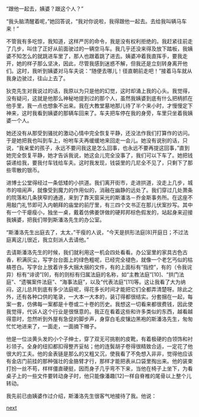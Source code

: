 
“跟他一起去，姨婆？跟这个人？”

“我头脑清醒着呢，”她回答说，“我对你说啦，我得跟他一起去。去给我叫辆马车来！”

不管我有多吃惊，我知道，这样严厉的命令，我是没有权利拒绝的。我赶紧往前走了几步，叫住了正好从前面驶过的一辆空马车。我几乎还没来得及放下踏板，我姨婆不知怎么的就跳进车里了，那人也跟着跳了进去。姨婆冲着我直挥手，要我走开，她的样子那么坚决，因此，尽管我感到迷惑不解，但我还是立刻转身离开他们。这时，我听到姨婆对马车夫说：“随便去哪儿！径直朝前走吧！”接着马车就从我身边驶过，往山上去了。

狄克先生对我说过的话，我原以为只是他的幻觉，这时却涌上我的心头。我觉得，没有疑问，这就是他那么神秘地提到过的那个人，虽然我姨婆到底有什么把柄抓在他手里，我一点也想象不出来。我在大教堂墓地那儿待了半个来小时，才慢慢定下神来，这时我看到姨婆的那辆车回来了。车夫把车停在我的身旁，车里只坐着我姨婆一个人。

她还没有从那受到骚扰的激动心情中完全恢复平静，还没法作我们打算作的访问。于是她把我也叫到车上，吩咐车夫再缓缓地来回走一会儿。她没有说别的话，只说，“我亲爱的孩子，永远不要问我这是怎么回事，也永远不要再提这回事，”直到她完全恢复平静，她才告诉我说，她这会儿完全没事了，我们可以下车了。她把钱袋递给我，要我付车钱给车夫。这时我发现，钱袋里的几尼全不见了，只剩下了那些零散的银币。

进博士公堂得经过一条低矮的小拱道。我们离开街市，走进拱道，没走上几步，城市的喧闹声，就像受到魔力的作用似的，消融在幽静的远处了。我们穿过几处萧条的院落和几条狭窄的通道，来到了靠天窗采光的斯潘洛－乔金斯事务所。在这座不用敲门礼节即可入内朝拜的庙堂的前厅里，有三四个文书正在那儿伏案抄写。其中有一个干瘪瘦小，独坐一桌，戴着仿佛姜饼做的硬邦邦棕色假发的，站起身来迎接我姨婆，把我们带到斯潘洛先生的办公室。

“斯潘洛先生出庭去了，太太，”干瘦的人说，“今天是拱形法庭[8]开庭日；不过法庭离这儿很近，我立刻派人去请他。”

去请斯潘洛先生的时候，我们就利用这一机会四处看看。办公室里的家具古色古香，积满灰尘，写字台台面上的绿色粗呢，已经完全褪色，就像一个老乞丐似的枯槁苍白。写字台上放着许多大捆大捆的文件，有的上面标有“指控”，有的（令我诧异）标有“诽谤”[9]，有的则标有归属法庭的名称，如“主教法庭”[10]、“拱门法庭”、“遗嘱案件法庭”、“海事法庭”，以及“代表法庭”[11]等。这让我看了大为纳闷，这儿总共到底有多少法庭呢，得花多长时间才能把它们全都弄清楚呀。除此之外，还有各种口供的笔录，一大本一大本的，装订得都很结实。分套捆在一起，每案一套，仿佛每一案都是十卷或二十卷的历史。我想这一切看来都很费钱，因此使我觉得，代诉人这个行业是很惬意的。我正在看着这些和许多类似的东西，越看越得意时，忽然听到外屋有急促的脚步声，身穿白毛皮镶边黑袍的斯潘洛先生，匆匆忙忙地进来了，一面走，一面摘下帽子。

他是一位淡黄头发的小个子绅士，穿了双无可挑剔的皮靴，有着极硬的白领饰和衬衫领子。全身的纽扣都扣得整齐妥帖；他的连鬓胡子卷得很精致合适，一定花了他很大的工夫。他的金表链是那么的又粗又沉，使我看了不免想入非非，觉得他应该有金店门前挂的那种强壮的金胳臂才行，那样才能把表从口袋里掏出来。他的装束打扮一丝不苟，样样僵直硬挺，因而身子几乎弯不下来，当他在椅子上坐下，为看桌子上的一些文件要转动身子时，他只能像潘趣[12]一样自脊椎的尾骨以上整个儿转动。

我先前已由姨婆作过介绍，斯潘洛先生很客气地接待了我。他说：

[next](page317)